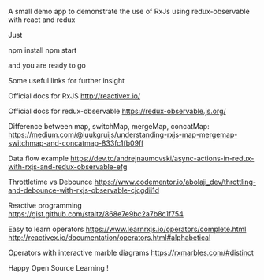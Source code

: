 A small demo app to demonstrate the use of RxJs using redux-observable with react and redux


Just

npm install
npm start

and you are ready to go



Some useful links for further insight

Official docs for RxJS
http://reactivex.io/

Official docs for redux-observable
https://redux-observable.js.org/

Difference between map, switchMap, mergeMap, concatMap:
https://medium.com/@luukgruijs/understanding-rxjs-map-mergemap-switchmap-and-concatmap-833fc1fb09ff

Data flow example
https://dev.to/andrejnaumovski/async-actions-in-redux-with-rxjs-and-redux-observable-efg

Throttletime vs Debounce
https://www.codementor.io/abolaji_dev/throttling-and-debounce-with-rxjs-observable-cjcgdii1d

Reactive programming
https://gist.github.com/staltz/868e7e9bc2a7b8c1f754

Easy to learn operators
https://www.learnrxjs.io/operators/complete.html
http://reactivex.io/documentation/operators.html#alphabetical

Operators with interactive marble diagrams
https://rxmarbles.com/#distinct

Happy Open Source Learning !